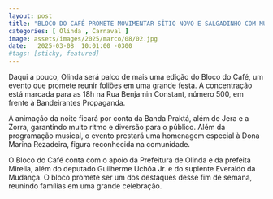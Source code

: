 ```yaml
---
layout: post
title: "BLOCO DO CAFÉ PROMETE MOVIMENTAR SÍTIO NOVO E SALGADINHO COM MÚSICA E TRADIÇÃO"
categories: [ Olinda , Carnaval ]
image: assets/images/2025/marco/08/02.jpg
date:   2025-03-08  10:01:00 -0300
#tags: [sticky, featured]
---
```

Daqui a pouco, Olinda será palco de mais uma edição do Bloco do Café, um evento que promete reunir foliões em uma grande festa. A concentração está marcada para as 18h na Rua Benjamin Constant, número 500, em frente à Bandeirantes Propaganda.

A animação da noite ficará por conta da Banda Praktá, além de Jera e a Zorra, garantindo muito ritmo e diversão para o público. Além da programação musical, o evento prestará uma homenagem especial à Dona Marina Rezadeira, figura reconhecida na comunidade.

O Bloco do Café conta com o apoio da Prefeitura de Olinda e da prefeita Mirella, além do deputado Guilherme Uchôa Jr. e do suplente Everaldo da Mudança. O bloco promete ser um dos destaques desse fim de semana, reunindo famílias em uma grande celebração.